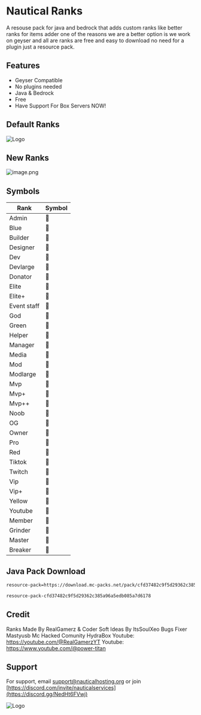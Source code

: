 
#  Nautical Ranks

A resouse pack for java and bedrock that adds custom ranks like better ranks for items adder one of the reasons we are a better option is we work on geyser and all are ranks are free and easy to download no need for a plugin just a resource pack.




## Features

- Geyser Compatible
- No plugins needed
- Java & Bedrock
- Free
- Have Support For Box Servers NOW!

## Default Ranks
![Logo](https://i.postimg.cc/B6zn02n0/IMG-20240406-231129.jpg)

## New Ranks
![image.png](https://i.postimg.cc/vHdtLw3q/image.png)

## Symbols

| Rank             | Symbol                                                                |
| ----------------- | ------------------------------------------------------------------ |
| Admin  |  |
| Blue   |  |
| Builder |  |
| Designer |  |
| Dev |  |
| Devlarge |  |
| Donator |  |
| Elite |  |
| Elite+ |  |
| Event staff |  |
| God |  |
| Green |  |
| Helper |  |
| Manager |  |
| Media |  |
| Mod |  |
| Modlarge |  |
| Mvp |  |
| Mvp+ |  |
| Mvp++ |  |
| Noob |  |
| OG |  |
| Owner |  |
| Pro |  |
| Red |  |
| Tiktok |  |
| Twitch |  |
| Vip |  |
| Vip+ |  |
| Yellow |  |
| Youtube |  |
| Member |  |
| Grinder |  |
| Master |  |
| Breaker |  |






## Java Pack Download
```bash
resource-pack=https://download.mc-packs.net/pack/cfd37482c9f5d29362c385a96a5edb085a7d6178.zip
```
```bash
resource-pack-cfd37482c9f5d29362c385a96a5edb085a7d6178
```

## Credit
Ranks Made By RealGamerz & Coder Soft
Ideas By ItsSoulXeo
Bugs Fixer Mastyusb
Mc Hacked Comunity
HydraBox
Youtube: https://youtube.com/@RealGamerzYT
Youtube: https://www.youtube.com/@power-titan
## Support

For support, email support@nauticalhosting.org or join [https://discord.com/invite/nauticalservices](https://discord.gg/NedHt6FVwj)


![Logo](https://i.postimg.cc/gj6SSb7W/Nautical-Services-Bot.png)

